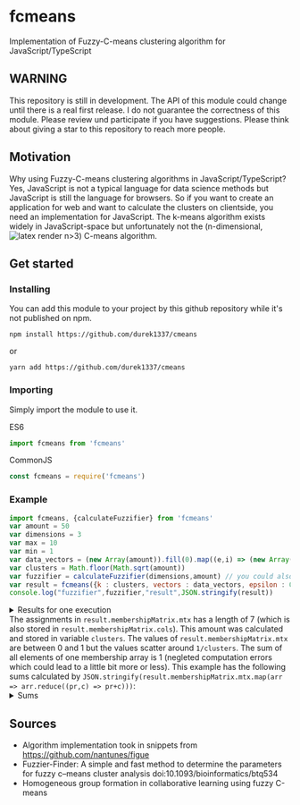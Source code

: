 # fcmeans
Implementation of Fuzzy-C-means clustering algorithm for JavaScript/TypeScript
## WARNING
This repository is still in development. The API of this module could change until there is a real first release. I do not guarantee the correctness of this module. Please review und participate if you have suggestions. Please think about giving a star to this repository to reach more people.

## Motivation
Why using Fuzzy-C-means clustering algorithms in JavaScript/TypeScript? Yes, JavaScript is not a typical language for data science methods but JavaScript is still the language for browsers. So if you want to create an application for web and want to calculate the clusters on clientside, you need an implementation for JavaScript. The k-means algorithm exists widely in JavaScript-space but unfortunately not the (n-dimensional, ![latex render n>3](https://latex.codecogs.com/gif.latex?n\in\mathbb{N}%20\land%20n%3E3 "n\in\mathbb{N} \land n>3")) C-means algorithm.
## Get started
### Installing
You can add this module to your project by this github repository while it's not published on npm.
```
npm install https://github.com/durek1337/cmeans
```
or
```
yarn add https://github.com/durek1337/cmeans
```

### Importing
Simply import the module to use it.

ES6
```javascript
import fcmeans from 'fcmeans'
```

CommonJS
```javascript
const fcmeans = require('fcmeans')
```

### Example
```javascript
import fcmeans, {calculateFuzzifier} from 'fcmeans'
var amount = 50
var dimensions = 3
var max = 10
var min = 1
var data_vectors = (new Array(amount)).fill(0).map((e,i) => (new Array(dimensions)).fill(0).map((e) => Math.round((max-min)*Math.random())+min))
var clusters = Math.floor(Math.sqrt(amount))
var fuzzifier = calculateFuzzifier(dimensions,amount) // you could also use a value of 2 but some people write it's not a good habbit. Inform yourself before you use this provided function. The fuzzifier in this example is far too high. In literature (example: doi 10.1109/TALE.2017.8252307 p76) the range of fuzzifier was suggested between 1.5 and 4 and came to the conclusion that the value of 2 is sufficient in most times.
var result = fcmeans({k : clusters, vectors : data_vectors, epsilon : 0.0001, fuzziness : fuzzifier})
console.log("fuzzifier",fuzzifier,"result",JSON.stringify(result))
```


<details>
<summary>Results for one execution</summary>
fuzzifier 6.964152032076
result
<code>{"centroids":[[6.32818075403257,4.645920074604211,6.104947524131507],[4.4165881209614355,5.750511348130167,4.971218575506165],[3.716478703947623,5.768237395462908,3.6774287921482816],[5.911578846963853,6.524336740532647,6.5796632970456885],[5.88850532588595,6.062890654099869,5.385919464774966],[7.660864679991841,8.3838885365249,7.84442448271217],[6.314048466841104,4.40610461995109,6.1568155759328596]],"membershipMatrix":{"rows":50,"cols":7,"mtx":[[0.14101754863046384,0.13254955690293205,0.12094363838588558,0.16218906783865972,0.1411503374711683,0.16256312932041894,0.1395867214504716],[0.14219970919606614,0.1513714154040498,0.16142248215517424,0.13622622230125675,0.1426326829799189,0.12357548853254588,0.14257199943098833],[0.1353810947026932,0.13038409472196238,0.12412486741706753,0.1466060272330747,0.13869952677244995,0.1906203165292354,0.13418407262351684],[0.14007960207059666,0.1488418878529835,0.14312007349672595,0.14822209141440781,0.142729956806541,0.1373326276892769,0.13967376066946818],[0.15089068244926107,0.1276830440855284,0.11511254116132892,0.16476788093512082,0.14306556344441757,0.1497674811469817,0.14871280677736146],[0.14514314472656636,0.16130530089813724,0.15114721127148237,0.13854315718869956,0.14224427923106023,0.11575813719345791,0.14585876949059629],[0.15351348151558109,0.13412695740647979,0.12718402513272822,0.14467785521517412,0.14186150721181012,0.1441312545178399,0.15450491900038676],[0.16419126224651395,0.1332911504142122,0.12337400547584614,0.14264583748369333,0.1400248430223517,0.1282635479763638,0.1682093533810189],[0.1395250953901285,0.1517269113748468,0.1607292442947358,0.13667206532570705,0.15154186190915794,0.1216349564736846,0.13816986523173924],[0.16057721498483493,0.13304928720404186,0.12536192117808356,0.14203623600502321,0.14254607107889425,0.13388363414892807,0.16254563540019415],[0.135895484965127,0.15701319584658216,0.17505097825164254,0.13524618444629993,0.1409253771397269,0.12021172944766048,0.13565704990296099],[0.13415724522774203,0.13896952848698302,0.13155359309343637,0.15402632928820859,0.1431302494673293,0.1655269099526127,0.13263614448368802],[0.14037859991902446,0.15511941580764158,0.14445382895091197,0.13839193048914533,0.171397489462739,0.113015474859835,0.1372432605107027],[0.133332378411552,0.15472311231040906,0.16136972520349188,0.14270971621519574,0.14487861658073092,0.13080975763497354,0.13217669364364687],[0.1260622082426908,0.12086801625678051,0.11346895139508101,0.1419085807732672,0.13125836199826085,0.2419664751637602,0.12446740617015944],[0.15249366490686206,0.14325392095459955,0.13376491532933843,0.14540285210831722,0.14130600513291683,0.12952003131534642,0.1542586102526195],[0.13622612759459232,0.13005320915671004,0.12273771070213045,0.14836937598827896,0.1378702463192367,0.18959532520132238,0.13514800503772914],[0.13494856070581285,0.15369448325268678,0.1725206144629411,0.13667538100507767,0.14326496545074338,0.12465219413213445,0.13424380099060382],[0.13477747957755096,0.13279821035124478,0.12205591668376385,0.16351561251835278,0.15362777837884495,0.16147411249388177,0.13175088999636086],[0.1298855749908411,0.1701131437019896,0.16848258474927666,0.14043144296982876,0.14469160944025347,0.11793147234736226,0.12846417180044814],[0.1405898061058232,0.12859549996752534,0.11811219294276479,0.1576170986611352,0.13931762760449165,0.1766147090371766,0.13915306568108324],[0.13451830787307925,0.12829250398577124,0.12148314266758112,0.14700105772778094,0.14031579465416238,0.1955799084838096,0.13280928460781544],[0.13203304067404292,0.15625799275231317,0.1901368164636317,0.13205937459921363,0.14135563524891603,0.1168834710347602,0.1312736692271224],[0.13333446528895265,0.12644366135578686,0.11950491912786741,0.14543368971605106,0.1371027665979166,0.20631491345782935,0.13186558445559607],[0.14841548947478667,0.1498493238770946,0.13897498001688627,0.1456632420232866,0.14224596435105014,0.12552551652287527,0.1493254837340204],[0.14514314472656636,0.16130530089813724,0.15114721127148237,0.13854315718869956,0.14224427923106023,0.11575813719345791,0.14585876949059629],[0.1335939279883504,0.1298838079259363,0.12320010272413459,0.14724714418835427,0.13786737658774473,0.1959045484460027,0.13230309213947705],[0.13913338385850857,0.14672689441402273,0.15127020471089536,0.14126030913825394,0.14988508928136224,0.1339156938052588,0.1378084247916983],[0.15614717604089245,0.13620372841613815,0.1307502924401399,0.14109036023846908,0.1435908247053882,0.13462757266918376,0.15759004548978842],[0.15361293044491697,0.14220749526826457,0.1405614235890519,0.13749661885439185,0.14568742362962928,0.12568002769298842,0.154754080520757],[0.1356093187757044,0.1252888040205525,0.11753676984139853,0.14673555215785822,0.13746625709558574,0.20329272388293285,0.13407057422596777],[0.1436013221235592,0.15198421040876298,0.16120228016459817,0.13525494662133797,0.1426669439530464,0.12107546798162054,0.14421482874707472],[0.1335939279883504,0.1298838079259363,0.12320010272413459,0.14724714418835427,0.13786737658774473,0.1959045484460027,0.13230309213947705],[0.19107872218351163,0.12258801847975057,0.10894620995383743,0.13946190071127015,0.14758889647023565,0.11064348080408609,0.17969277139730844],[0.1493166356956151,0.1464905514430538,0.148895991441338,0.13657347183777982,0.1442872626515104,0.12404031858759114,0.15039576834311175],[0.1494275791975214,0.14958229286863103,0.15249338092466758,0.13474029543837568,0.1439589937312348,0.11907368932169274,0.1507237685178768],[0.14931691480547524,0.13906498415537655,0.1324628590935595,0.14390407528446192,0.158345187964712,0.13012749999523165,0.14677847870118313],[0.1329586211396854,0.15085731132621188,0.15011630267431542,0.14737177342215602,0.1519658196628791,0.13573156537620767,0.13099860639854452],[0.15089068244926107,0.1276830440855284,0.11511254116132892,0.16476788093512082,0.14306556344441757,0.1497674811469817,0.14871280677736146],[0.1367773388114423,0.14131626045211337,0.1329198818702521,0.15482752447806175,0.14287643733220573,0.15571498210302678,0.13556757495289795],[0.1351999414762904,0.1805511217698245,0.1415361238879008,0.14782894519436582,0.14975930096123705,0.11186720862409638,0.13325735808628514],[0.1347341723409316,0.1394288565353767,0.1346597792818697,0.1503722696399123,0.1486439457423991,0.15938084178094614,0.1327801346785645],[0.16414534902707714,0.13714447858825352,0.12972352565251344,0.13694344915119788,0.14146182117674425,0.12163585193828777,0.16894552446592606],[0.1498780245713282,0.1514850663915002,0.1431095117593948,0.14091081784906556,0.14176358882056583,0.12133639120624531,0.15151659940190007],[0.15776297492650576,0.13805883151238293,0.13113920321128036,0.14110927808812462,0.1411223427577865,0.130003100699182,0.16080426880473786],[0.13563175868905175,0.15261802313606232,0.1662281572173008,0.13872433743084875,0.14352518480819784,0.12833708156295232,0.13493545715558616],[0.1400521280384631,0.1395889346632645,0.1345799610734666,0.14818630556038734,0.1548952731683631,0.14496446200669091,0.13773293548936447],[0.15897898081286577,0.1445718189163398,0.1370799375056675,0.1366568661830124,0.14137201018260775,0.1182656293900611,0.16307475700944568],[0.13898852914497115,0.15555253500964683,0.15161207464966409,0.14452648823607486,0.1427046641418887,0.12797448583293392,0.1386412229848205],[0.14461959876875924,0.1443369114248193,0.14491872602240838,0.14041681322694954,0.15205655398507598,0.1303259420278532,0.14332545454413442]]}}</code>
</details>
The assignments in <code>result.membershipMatrix.mtx</code> has a length of 7 (which is also stored in <code>result.membershipMatrix.cols</code>). This amount was calculated and stored in variable <code>clusters</code>. The values of <code>result.membershipMatrix.mtx</code> are between 0 and 1 but the values scatter around <code>1/clusters</code>. The sum of all elements of one membership array is 1 (negleted computation errors which could lead to a little bit more or less). This example has the following sums calculated by <code>JSON.stringify(result.membershipMatrix.mtx.map(arr => arr.reduce((pr,c) => pr+c)))</code>:
<details>
  <summary>Sums</summary>
  <code>[1,1,0.9999999999999999,1,0.9999999999999999,1,1,1.0000000000000002,1,1,1,1.0000000000000002,1,1,1,1,1,1,0.9999999999999999,1,0.9999999999999999,0.9999999999999998,1,1.0000000000000002,0.9999999999999999,1,1,1,1,1,1,1,1,1,1,1,0.9999999999999999,1,0.9999999999999999,1,1,1,1,1,1,1,1,1,1,1]</code>
</details>


## Sources
* Algorithm implementation took in snippets from https://github.com/nantunes/figue
* Fuzzier-Finder: A simple and fast method to determine the parameters for fuzzy c–means cluster analysis doi:10.1093/bioinformatics/btq534
* Homogeneous group formation in collaborative learning using fuzzy C-means
